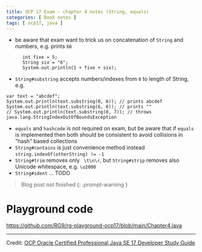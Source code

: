 ```yaml
---
title: OCP 17 Exam - chapter 4 notes (String, equals)
categories: [ Book notes ]
tags: [ ocp17, java ]
---
```


- be aware that exam want to trick us on concatenation of `String` and numbers, e.g. prints `66`

```
      int five = 5;
      String six = "6";
      System.out.println(1 + five + six);
```

- `String#substring` accepts numbers/indexes from `0` to length of String, e.g.

```
var text = "abcdef";
System.out.println(text.substring(0, 6)); // prints abcdef
System.out.println(text.substring(6, 6)); // prints ""
// System.out.println(text.substring(0, 7)); // throws java.lang.StringIndexOutOfBoundsException
```

- `equals` and `hashcode` is not required on exam, but be aware that if `equals` is implemented then both should be
  consistent to avoid collisions in "hash" based collections
- `String#contains` is just convenience method instead `string.indexOf(otherString) != -1`
- `String#trim` removes only ` \t\n\r`, but `String#strip` removes also Unicode whitespace, e.g. `\u2000`
- `String#ident` ... TODO

> Blog post not finished
{: .prompt-warning }

# Playground code

<https://github.com/RG9/rg-playground-ocp17/blob/main/Chapter4.java>

----

Credit: [OCP Oracle Certified Professional Java SE 17 Developer Study Guide](https://www.selikoff.net/ocp17)
